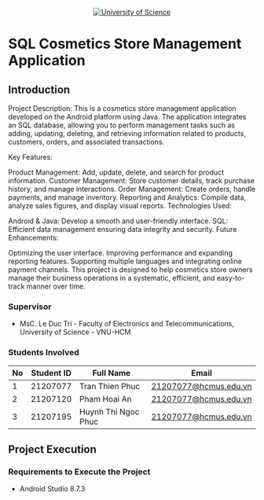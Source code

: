 <p align="center">
  <a href="https://hcmus.edu.vn//" title="University of Science" style="border: none;">
    <img src="https://fetel.hcmus.edu.vn/wp-content/uploads/2022/09/logo-fetel.png" alt="University of Science">
  </a>
</p>

# SQL Cosmetics Store Management Application

## Introduction

Project Description:
This is a cosmetics store management application developed on the Android platform using Java. The application integrates an SQL database, allowing you to perform management tasks such as adding, updating, deleting, and retrieving information related to products, customers, orders, and associated transactions.

Key Features:

Product Management: Add, update, delete, and search for product information.
Customer Management: Store customer details, track purchase history, and manage interactions.
Order Management: Create orders, handle payments, and manage inventory.
Reporting and Analytics: Compile data, analyze sales figures, and display visual reports.
Technologies Used:

Android & Java: Develop a smooth and user-friendly interface.
SQL: Efficient data management ensuring data integrity and security.
Future Enhancements:

Optimizing the user interface.
Improving performance and expanding reporting features.
Supporting multiple languages and integrating online payment channels.
This project is designed to help cosmetics store owners manage their business operations in a systematic, efficient, and easy-to-track manner over time.

### Supervisor

* MsC. Le Duc Tri - Faculty of Electronics and Telecommunications, University of Science - VNU-HCM

### Students Involved

|**No**|**Student ID**|  **Full Name**      |       **Email**      |
|------|---------------|--------------------|----------------------|
|  1   |21207077       |Tran Thien Phuc     |21207077@hcmus.edu.vn |
|  2   |21207120       |Pham Hoai An        |21207077@hcmus.edu.vn |
|  3   |21207195       |Huynh Thi Ngoc Phuc |21207077@hcmus.edu.vn |

## Project Execution

### Requirements to Execute the Project

* Android Studio 8.7.3

